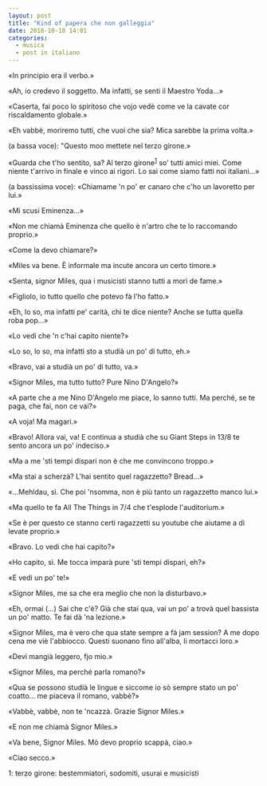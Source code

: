 ```yaml
---
layout: post
title: "Kind of papera che non galleggia"
date: 2018-10-18 14:01
categories:
  - musica
  - post in italiano
---
```


«In principio era il verbo.»

«Ah, io credevo il soggetto. Ma infatti, se senti il Maestro Yoda...»

«Caserta, fai poco lo spiritoso che vojo vedè come ve la cavate cor
riscaldamento globale.»

«Eh vabbè, moriremo tutti, che vuoi che sia? Mica sarebbe la prima volta.»

(a bassa voce): "Questo moo mettete nel terzo girone.»

«Guarda che t'ho sentito, sa? Al terzo girone<sup>[1](#footnote1)</sup> so'
tutti amici miei. Come niente t'arrivo in finale e vinco ai rigori. Lo sai come
siamo fatti noi italiani...»

(a bassissima voce): «Chiamame 'n po' er canaro che c'ho un lavoretto per lui.»

«Mi scusi Eminenza...»

«Non me chiamà Eminenza che quello è n'artro che te lo raccomando proprio.»

«Come la devo chiamare?»

«Miles va bene. È informale ma incute ancora un certo timore.»

«Senta, signor Miles, qua i musicisti stanno tutti a morì de fame.»

«Figliolo, io tutto quello che potevo fà l'ho fatto.»

«Eh, lo so, ma infatti pe' carità, chi te dice niente? Anche se tutta quella
roba pop...»

«Lo vedi che 'n c'hai capito niente?»

«Lo so, lo so, ma infatti sto a studià un po' di tutto, eh.»

«Bravo, vai a studià un po' di tutto, va.»

«Signor Miles, ma tutto tutto? Pure Nino D'Angelo?»

«A parte che a me Nino D'Angelo me piace, lo sanno tutti. Ma perché, se te
paga, che fai, non ce vai?»

«A voja! Ma magari.»

«Bravo! Allora vai, va! E continua a studià che su Giant Steps in 13/8 te sento
ancora un po' indeciso.»

«Ma a me 'sti tempi dispari non è che me convincono troppo.»

«Ma stai a scherzà? L'hai sentito quel ragazzetto? Bread...»

«...Mehldau, sì. Che poi 'nsomma, non è più tanto un ragazzetto manco lui.»

«Ma quello te fa All The Things in 7/4 che t'esplode l'auditorium.»

«Se è per questo ce stanno certi ragazzetti su youtube che aiutame a dì levate
proprio.»

«Bravo. Lo vedi che hai capito?»

«Ho capito, sì. Me tocca imparà pure 'sti tempi dispari, eh?»

«E vedi un po' te!»

«Signor Miles, me sa che era meglio che non la disturbavo.»

«Eh, ormai (...) Sai che c'è? Già che stai qua, vai un po' a trovà quel
bassista un po' matto. Te fai dà 'na lezione.»

«Signor Miles, ma è vero che qua state sempre a fà jam session? A me dopo cena
me viè l'abbiocco. Questi suonano fino all'alba, li mortacci loro.»

«Devi mangià leggero, fjo mio.»

«Signor Miles, ma perché parla romano?»

«Qua se possono studià le lingue e siccome io sò sempre stato un po' coatto...
me piaceva il romano, vabbè?»

«Vabbè, vabbè, non te 'ncazzà. Grazie Signor Miles.»

«E non me chiamà Signor Miles.»

«Va bene, Signor Miles. Mò devo proprio scappà, ciao.»

«Ciao secco.»

<a name="footnote1">1</a>: terzo girone: bestemmiatori, sodomiti, usurai e musicisti
